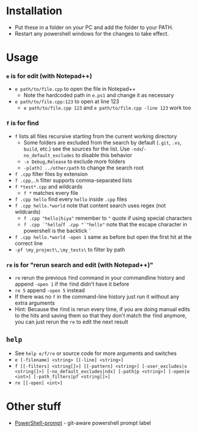 # Installation
* Put these in a folder on your PC and add the folder to your PATH.
* Restart any powershell windows for the changes to take effect.

# Usage
### `e` is for edit (with Notepad++)
* `e path/to/file.cpp` to open the file in Notepad++
  * Note the hardcoded path in `e.ps1` and change it as necessary
* `e path/to/file.cpp:123` to open at line 123
  * `e path/to/file.cpp 123` and `e path/to/file.cpp -line 123` work too

### `f` is for find
* `f` lists all files recursive starting from the current working directory
  * Some folders are excluded from the search by default (`.git`, `.vs`, `build`, etc.) see the sources for the list. Use `-ndx`/`-no_default_excludes` to disable this behavior
  * `-x Debug,Release` to exclude more folders
  * `-p[ath] ../other/path` to change the search root
* `f .cpp` filter files by extension
* `f .cpp,.h` filter supports comma-separated lists
* `f *test*.cpp` and wildcards
  * `f *` matches every file
* `f .cpp hello` find every `hello` inside `.cpp` files
* `f .cpp hello.*world` note that content search uses regex (not wildcards)
  * `f .cpp "hello|hiya"` remember to `"` quote if using special characters
  * ``f .cpp `"hello``/``f .cpp "`"hello"`` note that the escape character in powershell is the backtick `` ` ``
* `f .cpp hello.*world -open 1` same as before but open the first hit at the correct line
* `-pf \my_project\,\my_tests\` to filter by path

### `re` is for "rerun search and edit (with Notepad++)"
* `re` rerun the previous `f`ind command in your commandline history and append `-open 1` if the `f`ind didn't have it before
* `re 5` append `-open 5` instead
* If there was no `f` in the command-line history just run it without any extra arguments
* Hint: Because the `f`ind is rerun every time, if you are doing manual edits to the hits and saving them so that they don't match the `f`ind anymore, you can just rerun the `re` to edit the next result

## `help`
* See `help e/f/re` or source code for more arguments and switches
* `e [-filename] <string> [[-line] <string>]`
* `f [[-filters] <string[]>] [[-pattern] <string>] [-user_excludes|x <string[]>] [-no_default_excludes|ndx] [-path|p <string>] [-open|o <int>] [-path_filters|pf <string[]>]`
* `re [[-open] <int>]`

# Other stuff
 * [PowerShell-prompt](https://github.com/Raattis/PowerShell-prompt) - git-aware powershell prompt label
